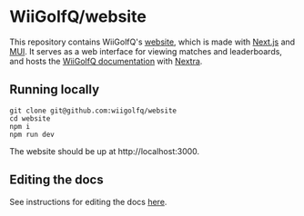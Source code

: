 # WiiGolfQ/website

This repository contains WiiGolfQ's [website](https:/four.courses), which is made with [Next.js](https://nextjs.org/) and [MUI](https://mui.com/). It serves as a web interface for viewing matches and leaderboards, and hosts the [WiiGolfQ documentation](https://four.courses/docs) with [Nextra](https://nextra.site/).

## Running locally

```
git clone git@github.com:wiigolfq/website
cd website
npm i
npm run dev
```
The website should be up at http://localhost:3000.

## Editing the docs

See instructions for editing the docs [here](https://github.com/WiiGolfQ/website/blob/main/src/pages/docs/editing-these-docs.mdx).

